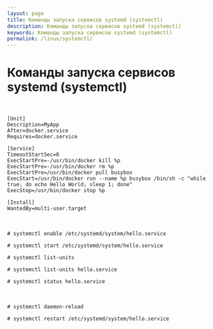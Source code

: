 ```yaml
---
layout: page
title: Команды запуска сервисов systemd (systemctl)
description: Команды запуска сервисов systemd (systemctl)
keywords: Команды запуска сервисов systemd (systemctl)
permalink: /linux/systemctl/
---
```


# Команды запуска сервисов systemd (systemctl)

<br/>

```
[Unit]
Description=MyApp
After=docker.service
Requires=docker.service

[Service]
TimeoutStartSec=0
ExecStartPre=-/usr/bin/docker kill %p
ExecStartPre=-/usr/bin/docker rm %p
ExecStartPre=/usr/bin/docker pull busybox
ExecStart=/usr/bin/docker run --name %p busybox /bin/sh -c "while true; do echo Hello World; sleep 1; done"
ExecStop=/usr/bin/docker stop %p

[Install]
WantedBy=multi-user.target
```

<br/>

    # systemctl enable /etc/systemd/system/hello.service

    # systemctl start /etc/systemd/system/hello.service

    # systemctl list-units

    # systemctl list-units hello.service

    # systemctl status hello.service

<br/>

    # systemctl daemon-reload

    # systemctl restart /etc/systemd/system/hello.service

<br/>

